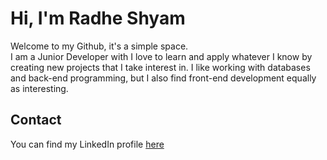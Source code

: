 # Hi, I'm Radhe Shyam
Welcome to my Github, it's a simple space.   
I am a Junior Developer with 
I love to learn and apply whatever I know by creating new projects that I take interest in. I like working with databases and back-end programming, but I also find front-end development equally as interesting.

## Contact
You can find my LinkedIn profile <a href="https://www.linkedin.com/in/radhe-shyam-pokhrel-a14412177/">here</a>
